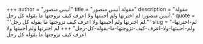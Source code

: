 +++
author = "أنيس منصور"
title = "مقولة أنيس منصور"
description = "مقولة أنيس منصور: لم اخترتها ولم أحببتها ولا اعرف كيف تزوجتها ما يقوله كل رجل."
quote = '''لم اخترتها ولم أحببتها ولا اعرف كيف تزوجتها ما يقوله كل رجل.'''
slug = "لم-اخترتها-ولم-أحببتها-ولا-اعرف-كيف-تزوجتها-ما-يقوله-كل-رجل"
+++
لم اخترتها ولم أحببتها ولا اعرف كيف تزوجتها ما يقوله كل رجل.
